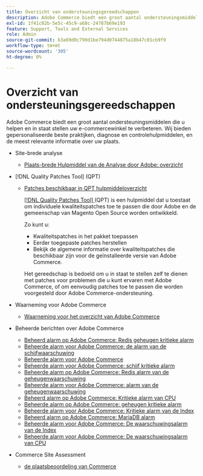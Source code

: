 ```yaml
---
title: Overzicht van ondersteuningsgereedschappen
description: Adobe Commerce biedt een groot aantal ondersteuningsmiddelen die u helpen en in staat stellen uw e-commercewinkel te verbeteren. Wij bieden gepersonaliseerde beste praktijken, diagnose en controlehulpmiddelen, en de meest relevante informatie over uw plaats.
exl-id: 1f41c02b-5e5c-45c9-a68c-24787b69e193
feature: Support, Tools and External Services
role: Admin
source-git-commit: b3a69d0c799d1be794d0744875a18b47c01cb9f9
workflow-type: tm+mt
source-wordcount: '305'
ht-degree: 0%

---
```


# Overzicht van ondersteuningsgereedschappen

Adobe Commerce biedt een groot aantal ondersteuningsmiddelen die u helpen en in staat stellen uw e-commercewinkel te verbeteren. Wij bieden gepersonaliseerde beste praktijken, diagnose en controlehulpmiddelen, en de meest relevante informatie over uw plaats.

* Site-brede analyse

   * [ Plaats-brede Hulpmiddel van de Analyse door Adobe: overzicht ](https://experienceleague.adobe.com/nl/docs/commerce-operations/tools/site-wide-analysis-tool/intro)

* [!DNL Quality Patches Tool] (QPT)

   * [ Patches beschikbaar in QPT hulpmiddeloverzicht ](https://experienceleague.adobe.com/nl/docs/commerce-operations/tools/quality-patches-tool/patches-available-in-qpt/patches-available-in-qpt-tool-overview)

     [[!DNL Quality Patches Tool] ](https://github.com/magento/quality-patches) (QPT) is een hulpmiddel dat u toestaat om individuele kwaliteitspatches toe te passen die door Adobe en de gemeenschap van Magento Open Source worden ontwikkeld.

     Zo kunt u:

      * Kwaliteitspatches in het pakket toepassen
      * Eerder toegepaste patches herstellen
      * Bekijk de algemene informatie over kwaliteitspatches die beschikbaar zijn voor de geïnstalleerde versie van Adobe Commerce.

     Het gereedschap is bedoeld om u in staat te stellen zelf te dienen met patches voor problemen die u kunt ervaren met Adobe Commerce, of om eenvoudig patches toe te passen die worden voorgesteld door Adobe Commerce-ondersteuning.

* Waarneming voor Adobe Commerce

   * [ Waarneming voor het overzicht van Adobe Commerce ](https://experienceleague.adobe.com/nl/docs/commerce-operations/tools/observation-for-adobe-commerce/intro)

* Beheerde berichten over Adobe Commerce
   * [ Beheerd alarm op Adobe Commerce: Redis geheugen kritieke alarm ](https://experienceleague.adobe.com/nl/docs/commerce-operations/tools/managed-alerts-for-adobe-commerce/managed-alerts-on-magento-commerce-redis-memory-critical-alert)
   * [ Beheerde alarm voor Adobe Commerce: de alarm van de schijfwaarschuwing ](https://experienceleague.adobe.com/nl/docs/commerce-operations/tools/managed-alerts-for-adobe-commerce/managed-alerts-for-magento-commerce-disk-warning-alert)
   * [ Beheerde alarm voor Adobe Commerce ](https://experienceleague.adobe.com/nl/docs/commerce-operations/tools/managed-alerts-for-adobe-commerce/managed-alerts-for-magento-commerce)
   * [ Beheerde alarm voor Adobe Commerce: schijf kritieke alarm ](https://experienceleague.adobe.com/nl/docs/commerce-operations/tools/managed-alerts-for-adobe-commerce/managed-alerts-for-magento-commerce-disk-critical-alert)
   * [ Beheerde alarm op Adobe Commerce: Redis alarm van de geheugenwaarschuwing ](https://experienceleague.adobe.com/nl/docs/commerce-operations/tools/managed-alerts-for-adobe-commerce/managed-alerts-on-magento-commerce-redis-memory-warning-alert)
   * [ Beheerde alarm voor Adobe Commerce: alarm van de geheugenwaarschuwing ](https://experienceleague.adobe.com/nl/docs/commerce-operations/tools/managed-alerts-for-adobe-commerce/managed-alerts-for-magento-commerce-memory-warning-alert)
   * [ Beheerd alarm op Adobe Commerce: Kritieke alarm van CPU ](https://experienceleague.adobe.com/nl/docs/commerce-operations/tools/managed-alerts-for-adobe-commerce/managed-alerts-on-magento-commerce-cpu-critical-alert)
   * [ Beheerde alarm op Adobe Commerce: geheugen kritieke alarm ](https://experienceleague.adobe.com/nl/docs/commerce-operations/tools/managed-alerts-for-adobe-commerce/managed-alerts-on-magento-commerce-memory-critical-alert)
   * [ Beheerde alarm voor Adobe Commerce: Kritieke alarm van de Index ](https://experienceleague.adobe.com/nl/docs/commerce-operations/tools/managed-alerts-for-adobe-commerce/managed-alerts-for-magento-commerce-apdex-critical-alert)
   * [ Beheerd alarm op Adobe Commerce: MariaDB alarm ](https://experienceleague.adobe.com/nl/docs/commerce-operations/tools/managed-alerts-for-adobe-commerce/managed-alerts-on-magento-commerce-mariadb-alerts)
   * [ Beheerde alarm voor Adobe Commerce: De waarschuwingsalarm van de Index ](https://experienceleague.adobe.com/nl/docs/commerce-operations/tools/managed-alerts-for-adobe-commerce/managed-alerts-for-magento-commerce-apdex-warning-alert)
   * [ Beheerde alarm voor Adobe Commerce: De waarschuwingsalarm van CPU ](https://experienceleague.adobe.com/nl/docs/commerce-operations/tools/managed-alerts-for-adobe-commerce/managed-alerts-for-magento-commerce-cpu-warning-alert)
* Commerce Site Assessment
   * [ de plaatsbeoordeling van Commerce ](https://experienceleague.adobe.com/tools/commerce-site-assessment/index.html?lang=nl-NL)
